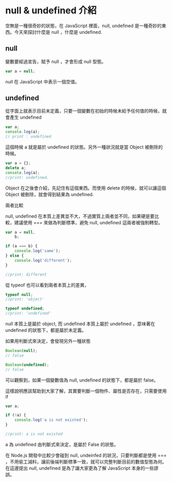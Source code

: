 # null & undefined 介紹

空無是一種很奇妙的狀態，在 JavaScript 裡面，null, undefined 是一種奇妙的東西。今天來探討什麼是 null ，什麼是 undefined.

## null

變數要經過宣告，賦予 null ，才會形成 null 型態。

```javascript
var a = null;
```

null 在 JavaScript 中表示一個空值。

## undefined

從字面上就表示目前未定義，只要一個變數在初始的時候未給予任何值的時候，就會產生 undefined

```javascript
var a;
console.log(a);
// print : undefined
```

這個時候 a 就是屬於 undefined 的狀態。另外一種狀況就是當 Object 被刪除的時候。

```javascript
var a = {};
delete a;
console.log(a);
//print: undefined.
```

Object 在之後會介紹，先記住有這個東西。而使用 delete 的時候，就可以讓這個 Object 被刪除，就會得到結果為 undefined.

兩者比較

null, undefined 在本質上差異並不大，不過實質上兩者並不同，如果硬是要比較，建議使用 === 來做為判斷標準，避免 null, undefined 這兩者被強制轉型。

```javascript
var a = null,
    b;

if (a === b) {
    console.log('same');
} else {
    console.log('different');
}

//print: different
```

從 typeof 也可以看到兩者本質上的差異，

```javascript
typeof null;
//print: 'object'

typeof undefined;
//print: 'undefined'
```

null 本質上是屬於 object, 而 undefined 本質上屬於 undefined ，意味著在 undefined 的狀態下，都是屬於未定義。

如果用判斷式來決定，會發現另外一種狀態

```javascript
Boolean(null);
// false

Boolean(undefined);
// false
```

可以觀察到，如果一個變數值為 null, undefined 的狀態下，都是屬於 false。

這樣說明應該幫助到大家了解，其實要判斷一個物件、屬性是否存在，只需要使用 if

```javascript
var a;

if (!a) {
    console.log('a is not existed');
}

//print: a is not existed
```

a 為 undefined 由判斷式來決定，是屬於 False 的狀態。

在 Node.js 開發中比較少會碰到 null, undeinfed 的狀況，只要判斷都是使用 === ，不用偷工減料，讓前後端判斷標準一致，就可以完整判斷目前的數值型態為何。在這邊提出 null, undefined 是為了讓大家更為了解 JavaScript 本身的一些謬誤。
